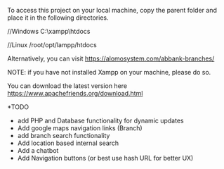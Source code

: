 To access this project on your local machine, copy the parent folder and place it
in the following directories.

//Windows
C:\xampp\htdocs

//Linux
/root/opt/lampp/htdocs

Alternatively, you can visit https://alomosystem.com/abbank-branches/

NOTE: if you have not installed Xampp on your machine, please do so. 

You can download the latest version here https://www.apachefriends.org/download.html

*TODO

- add PHP and Database functionality for dynamic updates
- Add google maps navigation links (Branch)
- add branch search functionality
- Add location based internal search 
- Add a chatbot 
- Add Navigation buttons (or best use hash URL for better UX)
